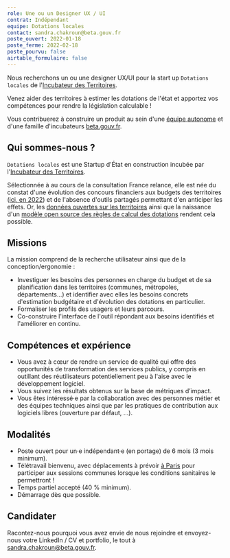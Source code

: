 ```yaml
---
role: Une ou un Designer UX / UI
contrat: Indépendant
equipe: Dotations locales
contact: sandra.chakroun@beta.gouv.fr
poste_ouvert: 2022-01-18
poste_ferme: 2022-02-18
poste_pourvu: false
airtable_formulaire: false
---
```


Nous recherchons un ou une designer UX/UI pour la start up `Dotations locales` de l'[Incubateur des Territoires](https://incubateur.anct.gouv.fr/a-propos/).

Venez aider des territoires à estimer les dotations de l'état et apportez vos compétences pour rendre la législation calculable !

Vous contribuerez à construire un produit au sein d'une [équipe autonome](https://blog.beta.gouv.fr/general/2016/11/28/equipes-autonomes/) et d'une famille d'incubateurs [beta.gouv.fr](https://beta.gouv.fr/approche/).

## Qui sommes-nous ?

`Dotations locales` est une Startup d'État en construction incubée par l'[Incubateur des Territoires](https://incubateur.anct.gouv.fr/a-propos/).

Sélectionnée à au cours de la consultation France relance, elle est née du constat d'une évolution des concours financiers aux budgets des territoires ([ici, en 2022](https://www.courrierdesmaires.fr/article/finances-locales-de-la-taxe-d-habitation-aux-dotations-ce-qui-a-change-au-1er-janvier-2022.28127)) et de l'absence d'outils partagés permettant d'en anticiper les effets. Or, les [données ouvertes sur les territoires](http://www.dotations-dgcl.interieur.gouv.fr/consultation/accueil.php) ainsi que la naissance d'un [modèle open source des règles de calcul des dotations](https://git.leximpact.dev/openfisca/openfisca-france-dotations-locales) rendent cela possible.

## Missions

La mission comprend de la recherche utilisateur ainsi que de la conception/ergonomie :

* Investiguer les besoins des personnes en charge du budget et de sa planification dans les territoires (communes, métropoles, départements...) et identifier avec elles les besoins concrets d'estimation budgétaire et d'évolution des dotations en particulier.
* Formaliser les profils des usagers et leurs parcours.
* Co-construire l'interface de l'outil répondant aux besoins identifiés et l'améliorer en continu.

## Compétences et expérience

-   Vous avez à cœur de rendre un service de qualité qui offre des opportunités de transformation des services publics, y compris en outillant des réutilisateurs potentiellement peu à l'aise avec le développement logiciel.
-   Vous suivez les résultats obtenus sur la base de métriques d’impact.
-   Vous êtes intéressé·e par la collaboration avec des personnes métier et des équipes techniques ainsi que par les pratiques de contribution aux logiciels libres (ouverture par défaut, …).

## Modalités

-   Poste ouvert pour un·e indépendant·e (en portage) de 6 mois (3 mois minimum).
-   Télétravail bienvenu, avec déplacements à prévoir [à Paris](https://www.openstreetmap.org/node/2353712460#map=19/48.85050/2.30844) pour participer aux sessions communes lorsque les conditions sanitaires le permettront !
-   Temps partiel accepté (40 % minimum).
-   Démarrage dès que possible.

## Candidater

Racontez-nous pourquoi vous avez envie de nous rejoindre et envoyez-nous votre LinkedIn / CV et portfolio, le tout à [sandra.chakroun@beta.gouv.fr](mailto:sandra.chakroun@beta.gouv.fr?subject=Candidature).
